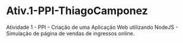 # Ativ.1-PPI-ThiagoCamponez
Atividade 1 - PPI - Criação de uma Aplicação Web utilizando NodeJS - Simulação de página de vendas de ingressos online. 
